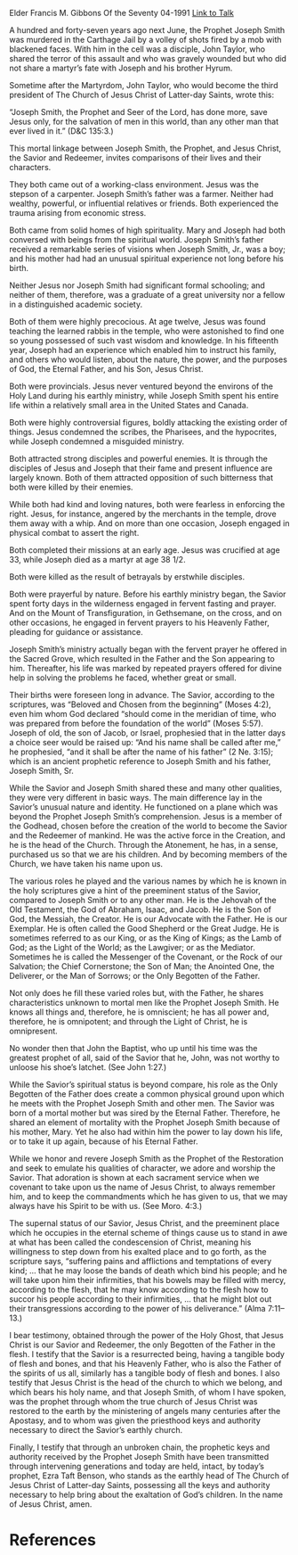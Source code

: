 Elder Francis M. Gibbons
Of the Seventy
04-1991
[Link to Talk](https://www.churchofjesuschrist.org/study/general-conference/1991/04/the-savior-and-joseph-smith-alike-yet-unlike?lang=eng)

A hundred and forty-seven years ago next June, the Prophet Joseph Smith was murdered in the Carthage Jail by a volley of shots fired by a mob with blackened faces. With him in the cell was a disciple, John Taylor, who shared the terror of this assault and who was gravely wounded but who did not share a martyr’s fate with Joseph and his brother Hyrum.

Sometime after the Martyrdom, John Taylor, who would become the third president of The Church of Jesus Christ of Latter-day Saints, wrote this:

“Joseph Smith, the Prophet and Seer of the Lord, has done more, save Jesus only, for the salvation of men in this world, than any other man that ever lived in it.” (D&C 135:3.)

This mortal linkage between Joseph Smith, the Prophet, and Jesus Christ, the Savior and Redeemer, invites comparisons of their lives and their characters.





They both came out of a working-class environment. Jesus was the stepson of a carpenter. Joseph Smith’s father was a farmer. Neither had wealthy, powerful, or influential relatives or friends. Both experienced the trauma arising from economic stress.





Both came from solid homes of high spirituality. Mary and Joseph had both conversed with beings from the spiritual world. Joseph Smith’s father received a remarkable series of visions when Joseph Smith, Jr., was a boy; and his mother had had an unusual spiritual experience not long before his birth.





Neither Jesus nor Joseph Smith had significant formal schooling; and neither of them, therefore, was a graduate of a great university nor a fellow in a distinguished academic society.





Both of them were highly precocious. At age twelve, Jesus was found teaching the learned rabbis in the temple, who were astonished to find one so young possessed of such vast wisdom and knowledge. In his fifteenth year, Joseph had an experience which enabled him to instruct his family, and others who would listen, about the nature, the power, and the purposes of God, the Eternal Father, and his Son, Jesus Christ.





Both were provincials. Jesus never ventured beyond the environs of the Holy Land during his earthly ministry, while Joseph Smith spent his entire life within a relatively small area in the United States and Canada.





Both were highly controversial figures, boldly attacking the existing order of things. Jesus condemned the scribes, the Pharisees, and the hypocrites, while Joseph condemned a misguided ministry.





Both attracted strong disciples and powerful enemies. It is through the disciples of Jesus and Joseph that their fame and present influence are largely known. Both of them attracted opposition of such bitterness that both were killed by their enemies.





While both had kind and loving natures, both were fearless in enforcing the right. Jesus, for instance, angered by the merchants in the temple, drove them away with a whip. And on more than one occasion, Joseph engaged in physical combat to assert the right.





Both completed their missions at an early age. Jesus was crucified at age 33, while Joseph died as a martyr at age 38 1/2.





Both were killed as the result of betrayals by erstwhile disciples.





Both were prayerful by nature. Before his earthly ministry began, the Savior spent forty days in the wilderness engaged in fervent fasting and prayer. And on the Mount of Transfiguration, in Gethsemane, on the cross, and on other occasions, he engaged in fervent prayers to his Heavenly Father, pleading for guidance or assistance.

Joseph Smith’s ministry actually began with the fervent prayer he offered in the Sacred Grove, which resulted in the Father and the Son appearing to him. Thereafter, his life was marked by repeated prayers offered for divine help in solving the problems he faced, whether great or small.







Their births were foreseen long in advance. The Savior, according to the scriptures, was “Beloved and Chosen from the beginning” (Moses 4:2), even him whom God declared “should come in the meridian of time, who was prepared from before the foundation of the world” (Moses 5:57). Joseph of old, the son of Jacob, or Israel, prophesied that in the latter days a choice seer would be raised up: “And his name shall be called after me,” he prophesied, “and it shall be after the name of his father” (2 Ne. 3:15); which is an ancient prophetic reference to Joseph Smith and his father, Joseph Smith, Sr.





While the Savior and Joseph Smith shared these and many other qualities, they were very different in basic ways. The main difference lay in the Savior’s unusual nature and identity. He functioned on a plane which was beyond the Prophet Joseph Smith’s comprehension. Jesus is a member of the Godhead, chosen before the creation of the world to become the Savior and the Redeemer of mankind. He was the active force in the Creation, and he is the head of the Church. Through the Atonement, he has, in a sense, purchased us so that we are his children. And by becoming members of the Church, we have taken his name upon us.

The various roles he played and the various names by which he is known in the holy scriptures give a hint of the preeminent status of the Savior, compared to Joseph Smith or to any other man. He is the Jehovah of the Old Testament, the God of Abraham, Isaac, and Jacob. He is the Son of God, the Messiah, the Creator. He is our Advocate with the Father. He is our Exemplar. He is often called the Good Shepherd or the Great Judge. He is sometimes referred to as our King, or as the King of Kings; as the Lamb of God; as the Light of the World; as the Lawgiver; or as the Mediator. Sometimes he is called the Messenger of the Covenant, or the Rock of our Salvation; the Chief Cornerstone; the Son of Man; the Anointed One, the Deliverer, or the Man of Sorrows; or the Only Begotten of the Father.

Not only does he fill these varied roles but, with the Father, he shares characteristics unknown to mortal men like the Prophet Joseph Smith. He knows all things and, therefore, he is omniscient; he has all power and, therefore, he is omnipotent; and through the Light of Christ, he is omnipresent.

No wonder then that John the Baptist, who up until his time was the greatest prophet of all, said of the Savior that he, John, was not worthy to unloose his shoe’s latchet. (See John 1:27.)

While the Savior’s spiritual status is beyond compare, his role as the Only Begotten of the Father does create a common physical ground upon which he meets with the Prophet Joseph Smith and other men. The Savior was born of a mortal mother but was sired by the Eternal Father. Therefore, he shared an element of mortality with the Prophet Joseph Smith because of his mother, Mary. Yet he also had within him the power to lay down his life, or to take it up again, because of his Eternal Father.

While we honor and revere Joseph Smith as the Prophet of the Restoration and seek to emulate his qualities of character, we adore and worship the Savior. That adoration is shown at each sacrament service when we covenant to take upon us the name of Jesus Christ, to always remember him, and to keep the commandments which he has given to us, that we may always have his Spirit to be with us. (See Moro. 4:3.)

The supernal status of our Savior, Jesus Christ, and the preeminent place which he occupies in the eternal scheme of things cause us to stand in awe at what has been called the condescension of Christ, meaning his willingness to step down from his exalted place and to go forth, as the scripture says, “suffering pains and afflictions and temptations of every kind; … that he may loose the bands of death which bind his people; and he will take upon him their infirmities, that his bowels may be filled with mercy, according to the flesh, that he may know according to the flesh how to succor his people according to their infirmities, … that he might blot out their transgressions according to the power of his deliverance.” (Alma 7:11–13.)

I bear testimony, obtained through the power of the Holy Ghost, that Jesus Christ is our Savior and Redeemer, the only Begotten of the Father in the flesh. I testify that the Savior is a resurrected being, having a tangible body of flesh and bones, and that his Heavenly Father, who is also the Father of the spirits of us all, similarly has a tangible body of flesh and bones. I also testify that Jesus Christ is the head of the church to which we belong, and which bears his holy name, and that Joseph Smith, of whom I have spoken, was the prophet through whom the true church of Jesus Christ was restored to the earth by the ministering of angels many centuries after the Apostasy, and to whom was given the priesthood keys and authority necessary to direct the Savior’s earthly church.

Finally, I testify that through an unbroken chain, the prophetic keys and authority received by the Prophet Joseph Smith have been transmitted through intervening generations and today are held, intact, by today’s prophet, Ezra Taft Benson, who stands as the earthly head of The Church of Jesus Christ of Latter-day Saints, possessing all the keys and authority necessary to help bring about the exaltation of God’s children. In the name of Jesus Christ, amen.

# References
